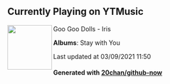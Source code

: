 ## Currently Playing on YTMusic

[<img align="left" width="100" src="https://lh3.googleusercontent.com/4frPe22we3TB0jTjlk_sMi1kLqHm3b5YDucKNrr6RDl0FQ9dybSJGvYvKJGiTeyF_X1NWJm2OZeeVlhmPQ">](https://music.youtube.com/watch?v=CNmVV_BuHBI)

Goo Goo Dolls - Iris

**Albums**: Stay with You

Last updated at 03/09/2021 11:50

#### Generated with [20chan/github-now](https://github.com/20chan/github-now)


<!--
**20chan/20chan** is a ✨ _special_ ✨ repository because its `README.md` (this file) appears on your GitHub profile.

Here are some ideas to get you started:

- 🔭 I’m currently working on ...
- 🌱 I’m currently learning ...
- 👯 I’m looking to collaborate on ...
- 🤔 I’m looking for help with ...
- 💬 Ask me about ...
- 📫 How to reach me: ...
- 😄 Pronouns: ...
- ⚡ Fun fact: ...
-->

